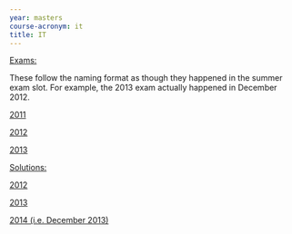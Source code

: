 ```yaml
---
year: masters
course-acronym: it
title: IT
---
```


<u>Exams:</u>

These follow the naming format as though they happened in the summer exam slot. For example, the 2013 exam actually happened in December 2012.

[2011](https://drive.google.com/file/d/0B2AAOQQZ_8BxczVmZy05X3lrYzA/edit?usp=sharing)

[2012](https://drive.google.com/file/d/0B2AAOQQZ_8BxbFBHSWsxeFlsN1E/edit?usp=sharing)

[2013](https://drive.google.com/file/d/0B2AAOQQZ_8Bxd3lxLWxnMjRWQ0E/edit?usp=sharing)

<u>Solutions:</u>

[2012](https://docs.google.com/document/d/1rKcyCX3bYcUk6lS7OwVa4sHob7T3A4OADR-0afCLW_E/edit?usp=sharing)

[2013](https://docs.google.com/document/d/1qlzQZCPvRkzrqSnrbaDgqhK_HxctE2uIFzQevAU8d5w/edit)

[2014 (i.e. December 2013)](https://docs.google.com/document/d/1FlQI7NNZePX8kJVuVSgbAdNTlPDw1XaHc81NyiC6taU/edit?usp=sharing)
